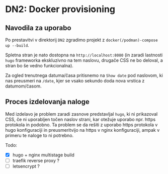 # DN2: Docker provisioning

## Navodila za uporabo

Po prestavitvi v direktorij `DN2` zgradimo projekt z `docker(/podman)-compose up --build`.

Spletna stran je nato dostopna na `http://localhost:8080` (in zaradi lastnosti `hugo` frameworka ekskluzivno na
tem naslovu, drugače CSS ne bo deloval, a stran bo še vedno funkcionalna).

Za ogled trenutnega datuma/časa pritisnemo na `Show date` pod naslovom, ki nas preusmeri na `/date`,
kjer se vsako sekundo doda nova vrstica z datumom/časom.

## Proces izdelovanja naloge

Med izdelavo je problem zaradi zasnove predstavljal `hugo`, ki ni prikazoval CSS, če ni uporabljen točen naslov strani,
kar otežuje uporabo npr. https protokola in podobno. Ta problem se da rešiti z uporabo https protokola v hugo
konfiguraciji in preusmeritvijo na https v nginx konfiguraciji, ampak v primeru te naloge to ni potrebno.


Todo:

* [x] hugo + nginx multistage build
* [ ] traefik reverse proxy ?
* [ ] letsencrypt ?